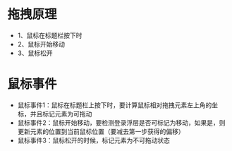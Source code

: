 # 拖拽原理

- 1、鼠标在标题栏按下时
- 2、鼠标开始移动
- 3、鼠标松开

# 鼠标事件
- 鼠标事件1：鼠标在标题栏上按下时，要计算鼠标相对拖拽元素左上角的坐标，并且标记元素为可拖动
- 鼠标事件2：鼠标开始移动，要检测登录浮层是否可标记为移动，如果是，则更新元素的位置到当前鼠标位置（要减去第一步获得的偏移）
- 鼠标事件3：鼠标松开的时候，标记元素为不可拖动状态